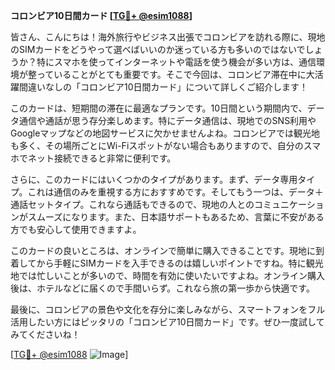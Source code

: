 **コロンビア10日間カード [[TG💪+ @esim1088](https://t.me/s/esim1088)]**

皆さん、こんにちは！海外旅行やビジネス出張でコロンビアを訪れる際に、現地のSIMカードをどうやって選べばいいのか迷っている方も多いのではないでしょうか？特にスマホを使ってインターネットや電話を使う機会が多い方は、通信環境が整っていることがとても重要です。そこで今回は、コロンビア滞在中に大活躍間違いなしの「コロンビア10日間カード」について詳しくご紹介します！

このカードは、短期間の滞在に最適なプランです。10日間という期間内で、データ通信や通話が思う存分楽しめます。特にデータ通信は、現地でのSNS利用やGoogleマップなどの地図サービスに欠かせませんよね。コロンビアでは観光地も多く、その場所ごとにWi-Fiスポットがない場合もありますので、自分のスマホでネット接続できると非常に便利です。

さらに、このカードにはいくつかのタイプがあります。まず、データ専用タイプ。これは通信のみを重視する方におすすめです。そしてもう一つは、データ＋通話セットタイプ。これなら通話もできるので、現地の人とのコミュニケーションがスムーズになります。また、日本語サポートもあるため、言葉に不安がある方でも安心して使用できますよ。

このカードの良いところは、オンラインで簡単に購入できることです。現地に到着してから手軽にSIMカードを入手できるのは嬉しいポイントですね。特に観光地では忙しいことが多いので、時間を有効に使いたいですよね。オンライン購入後は、ホテルなどに届くので手間いらず。これなら旅の第一歩から快適です。

最後に、コロンビアの景色や文化を存分に楽しみながら、スマートフォンをフル活用したい方にはピッタリの「コロンビア10日間カード」です。ぜひ一度試してみてくださいね！

[[TG💪+ @esim1088](https://t.me/s/esim1088) ![Image](https://i.postimg.cc/Y0z9fWf4/image.png)]